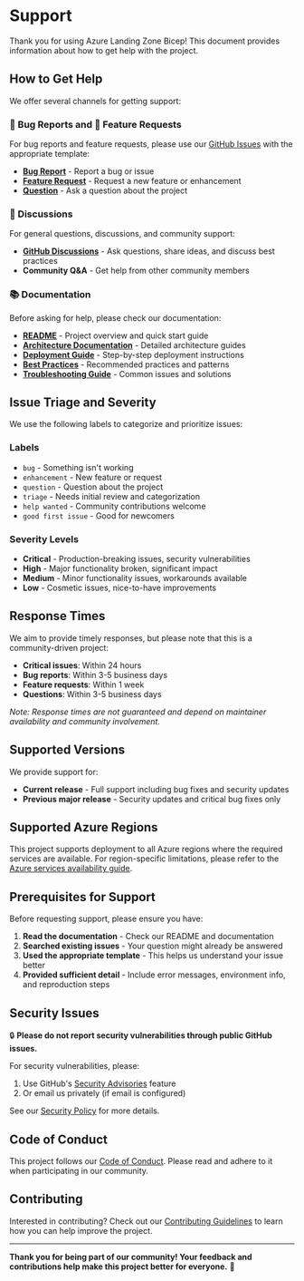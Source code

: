 # Support

Thank you for using Azure Landing Zone Bicep! This document provides information about how to get help with the project.

## How to Get Help

We offer several channels for getting support:

### 🐛 Bug Reports and 🚀 Feature Requests

For bug reports and feature requests, please use our [GitHub Issues](../../issues) with the appropriate template:

- **[Bug Report](../../issues/new?template=bug_report.yml)** - Report a bug or issue
- **[Feature Request](../../issues/new?template=feature_request.yml)** - Request a new feature or enhancement
- **[Question](../../issues/new?template=question.yml)** - Ask a question about the project

### 💬 Discussions

For general questions, discussions, and community support:
- **[GitHub Discussions](../../discussions)** - Ask questions, share ideas, and discuss best practices
- **Community Q&A** - Get help from other community members

### 📚 Documentation

Before asking for help, please check our documentation:
- **[README](../README.md)** - Project overview and quick start guide
- **[Architecture Documentation](docs/architecture/)** - Detailed architecture guides
- **[Deployment Guide](docs/deployment-guide.md)** - Step-by-step deployment instructions
- **[Best Practices](docs/best-practices.md)** - Recommended practices and patterns
- **[Troubleshooting Guide](docs/troubleshooting.md)** - Common issues and solutions

## Issue Triage and Severity

We use the following labels to categorize and prioritize issues:

### Labels

- `bug` - Something isn't working
- `enhancement` - New feature or request
- `question` - Question about the project
- `triage` - Needs initial review and categorization
- `help wanted` - Community contributions welcome
- `good first issue` - Good for newcomers

### Severity Levels

- **Critical** - Production-breaking issues, security vulnerabilities
- **High** - Major functionality broken, significant impact
- **Medium** - Minor functionality issues, workarounds available
- **Low** - Cosmetic issues, nice-to-have improvements

## Response Times

We aim to provide timely responses, but please note that this is a community-driven project:

- **Critical issues**: Within 24 hours
- **Bug reports**: Within 3-5 business days
- **Feature requests**: Within 1 week
- **Questions**: Within 3-5 business days

*Note: Response times are not guaranteed and depend on maintainer availability and community involvement.*

## Supported Versions

We provide support for:

- **Current release** - Full support including bug fixes and security updates
- **Previous major release** - Security updates and critical bug fixes only

## Supported Azure Regions

This project supports deployment to all Azure regions where the required services are available. For region-specific limitations, please refer to the [Azure services availability guide](https://azure.microsoft.com/global-infrastructure/services/).

## Prerequisites for Support

Before requesting support, please ensure you have:

1. **Read the documentation** - Check our README and documentation
2. **Searched existing issues** - Your question might already be answered
3. **Used the appropriate template** - This helps us understand your issue better
4. **Provided sufficient detail** - Include error messages, environment info, and reproduction steps

## Security Issues

🔒 **Please do not report security vulnerabilities through public GitHub issues.**

For security vulnerabilities, please:
1. Use GitHub's [Security Advisories](../../security/advisories/new) feature
2. Or email us privately (if email is configured)

See our [Security Policy](../SECURITY.md) for more details.

## Code of Conduct

This project follows our [Code of Conduct](../CODE_OF_CONDUCT.md). Please read and adhere to it when participating in our community.

## Contributing

Interested in contributing? Check out our [Contributing Guidelines](../CONTRIBUTING.md) to learn how you can help improve the project.

---

**Thank you for being part of our community! Your feedback and contributions help make this project better for everyone.** 🙏
